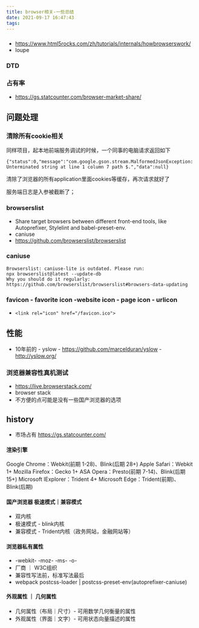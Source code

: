 ```yaml
---
title: browser相关-一些总结
date: 2021-09-17 16:47:43
tags:
---
```


###
- https://www.html5rocks.com/zh/tutorials/internals/howbrowserswork/
- loupe
### DTD

### 占有率
- https://gs.statcounter.com/browser-market-share/ 


## 问题处理
### 清除所有cookie相关
同样项目，起本地前端服务调试的时候，一个同事的电脑请求返回如下
```
{"status":0,"message":"com.google.gson.stream.MalformedJsonException: Unterminated string at line 1 column 7 path $.","data":null}

```
清除了浏览器的所有application里面cookies等缓存，再次请求就好了

服务端日志是入参被截断了；

### browserslist
- Share target browsers between different front-end tools, like Autoprefixer, Stylelint and babel-preset-env.
- caniuse
- https://github.com/browserslist/browserslist

### caniuse
```
Browserslist: caniuse-lite is outdated. Please run:
npx browserslist@latest --update-db
Why you should do it regularly: https://github.com/browserslist/browserslist#browsers-data-updating
```

### favicon - favorite icon -website icon - page icon - urlicon
- `<link rel="icon" href="/favicon.ico">`
## 性能
- 10年前的 - yslow - https://github.com/marcelduran/yslow - http://yslow.org/


### 浏览器兼容性真机测试
- https://live.browserstack.com/
- browser stack
- 不方便的点可能是没有一些国产浏览器的选项

## history
- 市场占有 https://gs.statcounter.com/
#### 渲染引擎
 Google Chrome：Webkit(前期 1-28)、Blink(后期 28+)
 Apple Safari：Webkit 1+
 Mozilla Firefox：Gecko 1+
 ASA Opera：Presto(前期 7-14)、Blink(后期 15+)
 Microsoft IExplorer：Trident 4+
 Microsoft Edge：Trident(前期)、Blink(后期)

 #### 国产浏览器 极速模式｜兼容模式
 - 双内核
 - 极速模式 - blink内核
 - 兼容模式 - Trident内核（政务网站，金融网站等）

 #### 浏览器私有属性
 - -webkit- -moz- -ms- -o-
 - 厂商 ｜ W3C组织
 - 兼容性写法前，标准写法最后
 - webpack postcss-loader | postcss-preset-env(autoprefixer-caniuse)

 #### 外观属性 ｜ 几何属性
 - 几何属性（布局｜尺寸）- 可用数学几何衡量的属性
 - 外观属性（界面｜文字）- 可用状态向量描述的属性